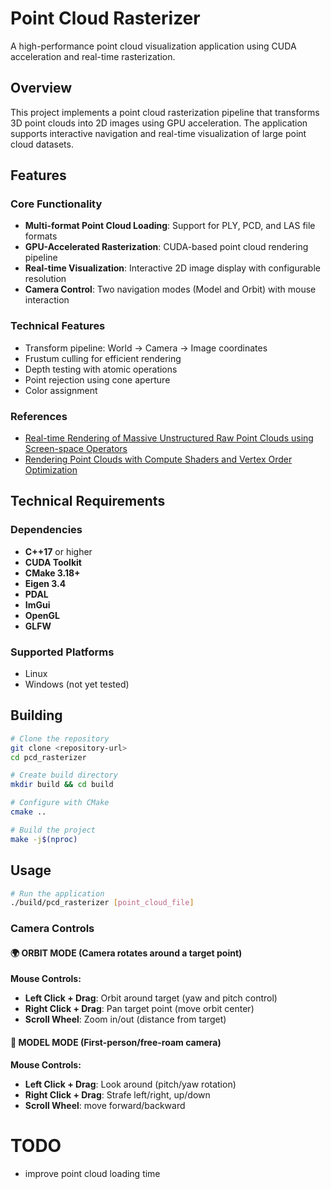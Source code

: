 # Point Cloud Rasterizer

A high-performance point cloud visualization application using CUDA acceleration and real-time rasterization.

## Overview

This project implements a point cloud rasterization pipeline that transforms 3D point clouds into 2D images using GPU acceleration. The application supports interactive navigation and real-time visualization of large point cloud datasets.

## Features

### Core Functionality
- **Multi-format Point Cloud Loading**: Support for PLY, PCD, and LAS file formats
- **GPU-Accelerated Rasterization**: CUDA-based point cloud rendering pipeline
- **Real-time Visualization**: Interactive 2D image display with configurable resolution
- **Camera Control**: Two navigation modes (Model and Orbit) with mouse interaction

### Technical Features
- Transform pipeline: World → Camera → Image coordinates
- Frustum culling for efficient rendering
- Depth testing with atomic operations
- Point rejection using cone aperture 
- Color assignment 

### References
- [Real-time Rendering of Massive Unstructured Raw Point Clouds using Screen-space Operators](http://www.crs4.it/vic/data/papers/vast2011-pbr.pdf)
- [Rendering Point Clouds with Compute Shaders and Vertex Order Optimization](https://www.cg.tuwien.ac.at/research/publications/2021/SCHUETZ-2021-PCC/)

## Technical Requirements
### Dependencies
- **C++17** or higher
- **CUDA Toolkit**
- **CMake 3.18+**
- **Eigen 3.4**
- **PDAL**
- **ImGui**
- **OpenGL** 
- **GLFW** 

### Supported Platforms
- Linux 
- Windows (not yet tested)

## Building

```bash
# Clone the repository
git clone <repository-url>
cd pcd_rasterizer

# Create build directory
mkdir build && cd build

# Configure with CMake
cmake ..

# Build the project
make -j$(nproc)
```


## Usage

```bash
# Run the application
./build/pcd_rasterizer [point_cloud_file]
```

### Camera Controls

#### 🌍 **ORBIT MODE** (Camera rotates around a target point)

**Mouse Controls:**
- **Left Click + Drag**: Orbit around target (yaw and pitch control)
- **Right Click + Drag**: Pan target point (move orbit center)
- **Scroll Wheel**: Zoom in/out (distance from target)

#### 🚶 **MODEL MODE** (First-person/free-roam camera)

**Mouse Controls:**
- **Left Click + Drag**: Look around (pitch/yaw rotation)
- **Right Click + Drag**: Strafe left/right, up/down
- **Scroll Wheel**: move forward/backward

# TODO
- improve point cloud loading time